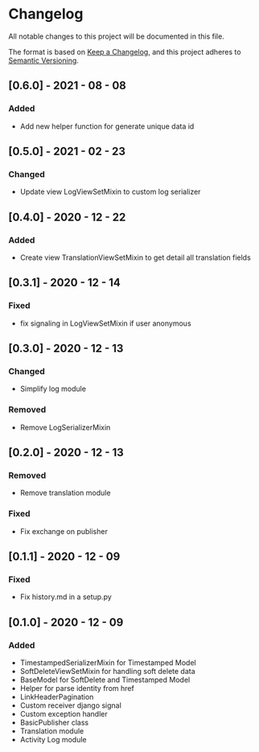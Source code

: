# Changelog
All notable changes to this project will be documented in this file.

The format is based on [Keep a Changelog](https://keepachangelog.com/en/1.0.0/),
and this project adheres to [Semantic Versioning](https://semver.org/spec/v2.0.0.html).

## [0.6.0] - 2021 - 08 - 08
### Added
- Add new helper function for generate unique data id

## [0.5.0] - 2021 - 02 - 23
### Changed
- Update view LogViewSetMixin to custom log serializer

## [0.4.0] - 2020 - 12 - 22
### Added
- Create view TranslationViewSetMixin to get detail all translation fields

## [0.3.1] - 2020 - 12 - 14
### Fixed
- fix signaling in LogViewSetMixin if user anonymous

## [0.3.0] - 2020 - 12 - 13
### Changed
- Simplify log module

### Removed
- Remove LogSerializerMixin

## [0.2.0] - 2020 - 12 - 13
### Removed
- Remove translation module

### Fixed
- Fix exchange on publisher 

## [0.1.1] - 2020 - 12 - 09
### Fixed
- Fix history.md in a setup.py 

## [0.1.0] - 2020 - 12 - 09
### Added
- TimestampedSerializerMixin for Timestamped Model
- SoftDeleteViewSetMixin for handling soft delete data 
- BaseModel for SoftDelete and Timestamped Model
- Helper for parse identity from href
- LinkHeaderPagination
- Custom receiver django signal
- Custom exception handler
- BasicPublisher class
- Translation module
- Activity Log module